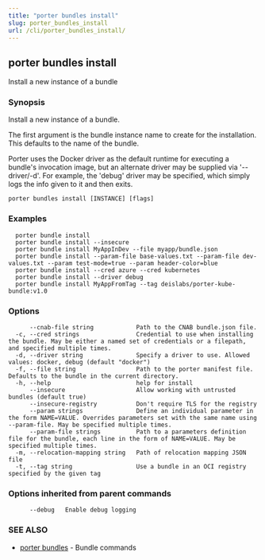 ```yaml
---
title: "porter bundles install"
slug: porter_bundles_install
url: /cli/porter_bundles_install/
---
```

## porter bundles install

Install a new instance of a bundle

### Synopsis

Install a new instance of a bundle.

The first argument is the bundle instance name to create for the installation. This defaults to the name of the bundle. 

Porter uses the Docker driver as the default runtime for executing a bundle's invocation image, but an alternate driver may be supplied via '--driver/-d'.
For example, the 'debug' driver may be specified, which simply logs the info given to it and then exits.

```
porter bundles install [INSTANCE] [flags]
```

### Examples

```
  porter bundle install
  porter bundle install --insecure
  porter bundle install MyAppInDev --file myapp/bundle.json
  porter bundle install --param-file base-values.txt --param-file dev-values.txt --param test-mode=true --param header-color=blue
  porter bundle install --cred azure --cred kubernetes
  porter bundle install --driver debug
  porter bundle install MyAppFromTag --tag deislabs/porter-kube-bundle:v1.0

```

### Options

```
      --cnab-file string            Path to the CNAB bundle.json file.
  -c, --cred strings                Credential to use when installing the bundle. May be either a named set of credentials or a filepath, and specified multiple times.
  -d, --driver string               Specify a driver to use. Allowed values: docker, debug (default "docker")
  -f, --file string                 Path to the porter manifest file. Defaults to the bundle in the current directory.
  -h, --help                        help for install
      --insecure                    Allow working with untrusted bundles (default true)
      --insecure-registry           Don't require TLS for the registry
      --param strings               Define an individual parameter in the form NAME=VALUE. Overrides parameters set with the same name using --param-file. May be specified multiple times.
      --param-file strings          Path to a parameters definition file for the bundle, each line in the form of NAME=VALUE. May be specified multiple times.
  -m, --relocation-mapping string   Path of relocation mapping JSON file
  -t, --tag string                  Use a bundle in an OCI registry specified by the given tag
```

### Options inherited from parent commands

```
      --debug   Enable debug logging
```

### SEE ALSO

* [porter bundles](/cli/porter_bundles/)	 - Bundle commands

